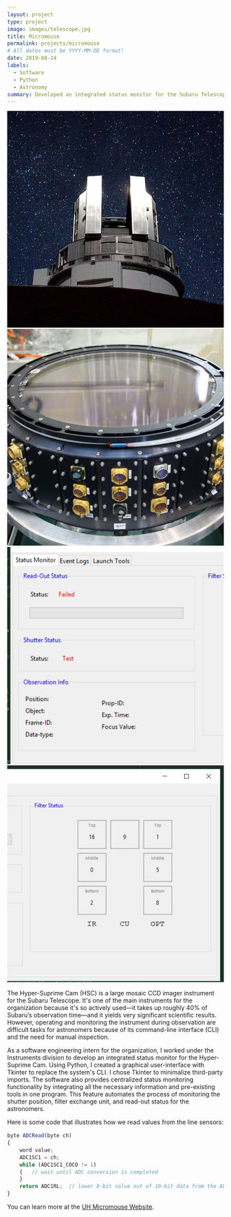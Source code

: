 ```yaml
---
layout: project
type: project
image: images/telescope.jpg
title: Micromouse
permalink: projects/micromouse
# All dates must be YYYY-MM-DD format!
date: 2019-08-14
labels:
  - Software
  - Python
  - Astronomy
summary: Developed an integrated status monitor for the Subaru Telescope's Hyper-Suprime Cam instrument.
---
```


<div class="ui small rounded images">
  <img class="ui image" src="../images/telescope.jpg">
  <img class="ui image" src="../images/hsc.jpg">
  <img class="ui image" src="../images/left.png">
  <img class="ui image" src="../images/right.png">
</div>

The Hyper-Suprime Cam (HSC) is a large mosaic CCD imager instrument for the Subaru Telescope. It's one of the main instruments for the organization because it's so actively used—it takes up roughly 40% of Subaru’s observation time—and it yields very significant scientific results. However, operating and monitoring the instrument during observation are difficult tasks for astronomers because of its command-line interface (CLI) and the need for manual inspection.

As a software engineering intern for the organization, I worked under the Instruments division to develop an integrated status monitor for the Hyper-Suprime Cam. Using Python, I created a graphical user-interface with Tkinter to replace the system's CLI. I chose Tkinter to minimalize third-party imports. The software also provides centralized status monitoring functionality by integrating all the necessary information and pre-existing tools in one program. This feature automates the process of monitoring the shutter position, filter exchange unit, and read-out status for the astronomers.

Here is some code that illustrates how we read values from the line sensors:

```js
byte ADCRead(byte ch)
{
    word value;
    ADC1SC1 = ch;
    while (ADC1SC1_COCO != 1)
    {   // wait until ADC conversion is completed   
    }
    return ADC1RL;  // lower 8-bit value out of 10-bit data from the ADC
}
```

You can learn more at the [UH Micromouse Website](http://www-ee.eng.hawaii.edu/~mmouse/about.html).

